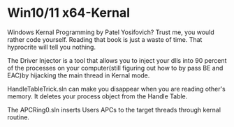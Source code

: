 # Win10/11 x64-Kernal

Windows Kernal Programming by Patel Yosifovich? Trust me, you would rather code yourself. Reading that book is just a waste of time. That hyprocrite will tell you nothing.

The Driver Injector is a tool that allows you to inject your dlls into 90 percent of the processes on your computer(still figuring out how to by pass BE and EAC)by hijacking the main thread in Kernal mode.

HandleTableTrick.sln can make you disappear when you are reading other's memory. It deletes your process object from the Handle Table.

The APCRing0.sln inserts Users APCs to the target threads through kernal routine.  
